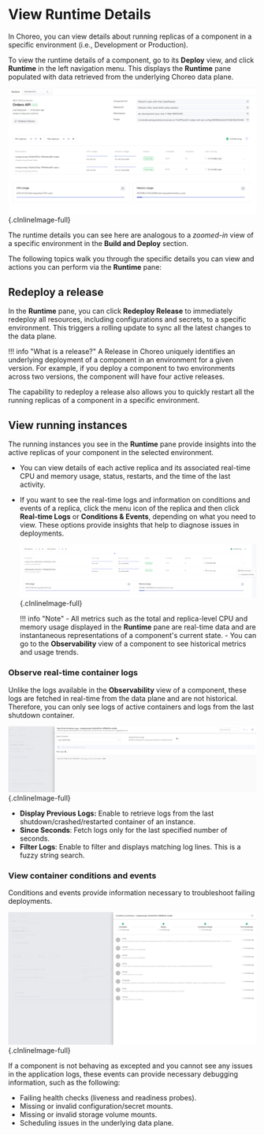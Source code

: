 # View Runtime Details

In Choreo, you can view details about running replicas of a component in a specific environment (i.e., Development or Production).

To view the runtime details of a component, go to its **Deploy** view, and click **Runtime** in the left navigation menu. This displays the **Runtime** pane populated with data retrieved from the underlying Choreo data plane.

![Runtime details](../assets/img/devops-and-ci-cd/runtime/runtime-view.png){.cInlineImage-full}

The runtime details you can see here are analogous to a *zoomed-in* view of a specific environment in the **Build and Deploy** section.

The following topics walk you through the specific details you can view and actions you can perform via the **Runtime** pane:

## Redeploy a release

In the **Runtime** pane, you can click **Redeploy Release** to immediately redeploy all resources, including configurations and secrets, to a specific environment. This triggers a rolling update to sync all the latest changes to the data plane.

!!! info "What is a release?"
    A Release in Choreo uniquely identifies an underlying deployment of a component in an environment for a given version. For example, if you deploy a component to two environments across two versions, the component will have four active releases.

The capability to redeploy a release also allows you to quickly restart all the running replicas of a component in a specific environment.

## View running instances

The running instances you see in the **Runtime** pane provide insights into the active replicas of your component in the selected environment.

- You can view details of each active replica and its associated real-time CPU and memory usage, status, restarts, and the time of the last activity.
- If you want to see the real-time logs and information on conditions and events of a replica, click the menu icon of the replica and then click **Real-time Logs** or **Conditions & Events**, depending on what you need to view. These options provide insights that help to diagnose issues in deployments.

    ![Running instances](../assets/img/devops-and-ci-cd/runtime/running-instaces.png){.cInlineImage-full}

    !!! info "Note"
        - All metrics such as the total and replica-level CPU and memory usage displayed in the **Runtime** pane are real-time data and are instantaneous representations of a component's current state. 
        - You can go to the **Observability** view of a component to see historical metrics and usage trends.

### Observe real-time container logs

Unlike the logs available in the **Observability** view of a component, these logs are fetched in real-time from the data plane and are not historical. Therefore, you can only see logs of active containers and logs from the last shutdown container.

![Real-time container logs](../assets/img/devops-and-ci-cd/runtime/realtime-container-logs.png){.cInlineImage-full}

- **Display Previous Logs:** Enable to retrieve logs from the last shutdown/crashed/restarted container of an instance.
- **Since Seconds**: Fetch logs only for the last specified number of seconds.  
- **Filter Logs**: Enable to filter and displays matching log lines. This is a fuzzy string search.


### View container conditions and events

Conditions and events provide information necessary to troubleshoot failing deployments. 

![Container conditions and events](../assets/img/devops-and-ci-cd/runtime/container-conditions-and-events.png){.cInlineImage-full}

If a component is not behaving as excepted and you cannot see any issues in the application logs, these events can provide necessary debugging information, such as the following:

- Failing health checks (liveness and readiness probes).
- Missing or invalid configuration/secret mounts.
- Missing or invalid storage volume mounts.
- Scheduling issues in the underlying data plane.
